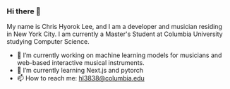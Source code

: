 ### Hi there 👋
 
My name is Chris Hyorok Lee, and I am a developer and musician residing in New York City. I am currently a Master's Student at Columbia University studying Computer Science.

- 🔭 I’m currently working on machine learning models for musicians and web-based interactive musical instruments.
- 🌱 I’m currently learning Next.js and pytorch
- 📫 How to reach me: hl3838@columbia.edu


